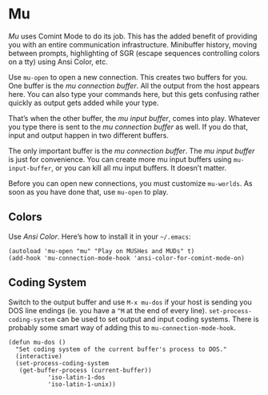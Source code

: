 # Mu

*Mu* uses Comint Mode to do its job. This has the added benefit of
providing you with an entire communication infrastructure. Minibuffer
history, moving between prompts, highlighting of SGR (escape sequences
controlling colors on a tty) using Ansi Color, etc.

Use `mu-open` to open a new connection. This creates two buffers for
you. One buffer is the *mu connection buffer*. All the output from the
host appears here. You can also type your commands here, but this gets
confusing rather quickly as output gets added while your type.

That’s when the other buffer, the *mu input buffer*, comes into play.
Whatever you type there is sent to the *mu connection buffer* as well.
If you do that, input and output happen in two different buffers.

The only important buffer is the *mu connection buffer*. The *mu input
buffer* is just for convenience. You can create more mu input buffers
using `mu-input-buffer`, or you can kill all mu input buffers. It
doesn’t matter.

Before you can open new connections, you must customize `mu-worlds`.
As soon as you have done that, use `mu-open` to play.

## Colors

Use *Ansi Color*. Here’s how to install it in your `~/.emacs`:

```
(autoload 'mu-open "mu" "Play on MUSHes and MUDs" t)
(add-hook 'mu-connection-mode-hook 'ansi-color-for-comint-mode-on)
```

## Coding System

Switch to the output buffer and use `M-x mu-dos` if your host is
sending you DOS line endings (ie. you have a `^M` at the end of every
line). `set-process-coding-system` can be used to set output and input
coding systems. There is probably some smart way of adding this to
`mu-connection-mode-hook`.

```
(defun mu-dos ()
  "Set coding system of the current buffer's process to DOS."
  (interactive)
  (set-process-coding-system 
   (get-buffer-process (current-buffer))
		   'iso-latin-1-dos
		   'iso-latin-1-unix))
```
